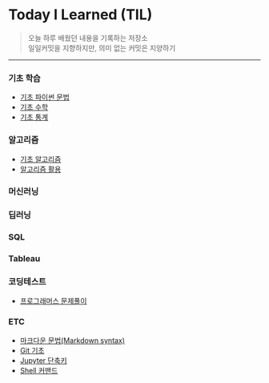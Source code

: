 
# Today I Learned (TIL)
>오늘 하루 배웠던 내용을 기록하는 저장소   
>일일커밋을 지향하지만, 의미 없는 커밋은 지양하기   
----------------------------------------------------------------------------------------------------------------------
### 기초 학습
- [기초 파이썬 문법](https://github.com/vive0508/TIL/blob/main/Python/grammar_basic.md)
- [기초 수학](https://github.com/vive0508/TIL/blob/main/Basic_Math/basic_math.md)
- [기초 통계](https://github.com/vive0508/TIL/tree/main/Basic_Statistics) 

### 알고리즘
- [기초 알고리즘](https://github.com/vive0508/TIL/blob/main/Algorithm/README.md)
- [알고리즘 활용](https://github.com/vive0508/TIL/blob/main/Algorithm_practice/README.md)

### 머신러닝


### 딥러닝

 
### SQL


### Tableau

 

### 코딩테스트
- [프로그래머스 문제풀이](https://github.com/vive0508/TIL/tree/main/Coding_Test/%ED%94%84%EB%A1%9C%EA%B7%B8%EB%9E%98%EB%A8%B8%EC%8A%A4)

### ETC
- [마크다운 문법(Markdown syntax)](https://github.com/vive0508/TIL/blob/main/ETC/markdown_syntax.md)
- [Git 기초](https://github.com/vive0508/TIL/blob/main/ETC/git_basic.md)
- [Jupyter 단축키](https://github.com/vive0508/TIL/blob/main/ETC/jupyter_shortcut.md)
- [Shell 커맨드](https://github.com/vive0508/TIL/blob/main/ETC/shell_commands.md)

